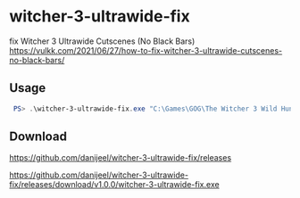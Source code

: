 # witcher-3-ultrawide-fix

fix Witcher 3 Ultrawide Cutscenes (No Black Bars)
https://vulkk.com/2021/06/27/how-to-fix-witcher-3-ultrawide-cutscenes-no-black-bars/


## Usage

```powershell
 PS> .\witcher-3-ultrawide-fix.exe "C:\Games\GOG\The Witcher 3 Wild Hunt" 3440x1440
```


## Download


https://github.com/danijeel/witcher-3-ultrawide-fix/releases


https://github.com/danijeel/witcher-3-ultrawide-fix/releases/download/v1.0.0/witcher-3-ultrawide-fix.exe
